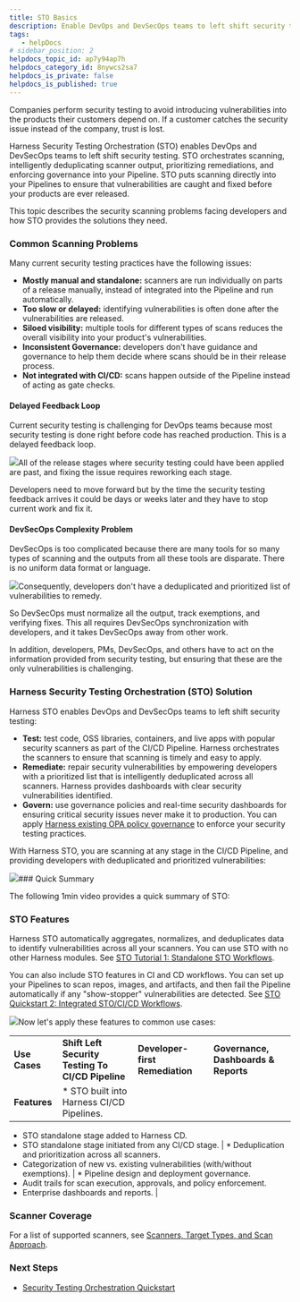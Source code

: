 ```yaml
---
title: STO Basics
description: Enable DevOps and DevSecOps teams to left shift security testing.
tags: 
   - helpDocs
# sidebar_position: 2
helpdocs_topic_id: ap7y94ap7h
helpdocs_category_id: 8nywcs2sa7
helpdocs_is_private: false
helpdocs_is_published: true
---
```


Companies perform security testing to avoid introducing vulnerabilities into the products their customers depend on. If a customer catches the security issue instead of the company, trust is lost.

Harness Security Testing Orchestration (STO) enables DevOps and DevSecOps teams to left shift security testing. STO orchestrates scanning, intelligently deduplicating scanner output, prioritizing remediations, and enforcing governance into your Pipeline. STO puts scanning directly into your Pipelines to ensure that vulnerabilities are caught and fixed before your products are ever released.

This topic describes the security scanning problems facing developers and how STO provides the solutions they need.

### Common Scanning Problems

Many current security testing practices have the following issues:

* **Mostly manual and standalone:** scanners are run individually on parts of a release manually, instead of integrated into the Pipeline and run automatically.
* **Too slow or delayed:** identifying vulnerabilities is often done after the vulnerabilities are released.
* **Siloed visibility:** multiple tools for different types of scans reduces the overall visibility into your product's vulnerabilities.
* **Inconsistent Governance:** developers don't have guidance and governance to help them decide where scans should be in their release process.
* **Not integrated with CI/CD:** scans happen outside of the Pipeline instead of acting as gate checks.

#### Delayed Feedback Loop

Current security testing is challenging for DevOps teams because most security testing is done right before code has reached production. This is a delayed feedback loop.

![](https://files.helpdocs.io/i5nl071jo5/articles/ap7y94ap7h/1647988169396/clean-shot-2022-03-22-at-15-29-09.png)All of the release stages where security testing could have been applied are past, and fixing the issue requires reworking each stage.

Developers need to move forward but by the time the security testing feedback arrives it could be days or weeks later and they have to stop current work and fix it.

#### DevSecOps Complexity Problem

DevSecOps is too complicated because there are many tools for so many types of scanning and the outputs from all these tools are disparate. There is no uniform data format or language.

![](https://files.helpdocs.io/i5nl071jo5/articles/ap7y94ap7h/1647988618571/clean-shot-2022-03-22-at-15-36-03.png)Consequently, developers don't have a deduplicated and prioritized list of vulnerabilities to remedy.

So DevSecOps must normalize all the output, track exemptions, and verifying fixes. This all requires DevSecOps synchronization with developers, and it takes DevSecOps away from other work.

In addition, developers, PMs, DevSecOps, and others have to act on the information provided from security testing, but ensuring that these are the only vulnerabilities is challenging.

### Harness Security Testing Orchestration (STO) Solution

Harness STO enables DevOps and DevSecOps teams to left shift security testing:

* **Test:** test code, OSS libraries, containers, and live apps with popular security scanners as part of the CI/CD Pipeline. Harness orchestrates the scanners to ensure that scanning is timely and easy to apply.
* **Remediate:** repair security vulnerabilities by empowering developers with a prioritized list that is intelligently deduplicated across all scanners. Harness provides dashboards with clear security vulnerabilities identified.
* **Govern:** use governance policies and real-time security dashboards for ensuring critical security issues never make it to production. You can apply [Harness existing OPA policy governance](/article/1d3lmhv4jl-harness-governance-overview) to enforce your security testing practices.

With Harness STO, you are scanning at any stage in the CI/CD Pipeline, and providing developers with deduplicated and prioritized vulnerabilities:

![](https://files.helpdocs.io/i5nl071jo5/articles/ap7y94ap7h/1647974851933/image.png)### Quick Summary

The following 1min video provides a quick summary of STO:

### STO Features

Harness STO automatically aggregates, normalizes, and deduplicates data to identify vulnerabilities across all your scanners. You can use STO with no other Harness modules. See [STO Tutorial 1: Standalone STO Workflows](https://docs.harness.io/article/yvy4pmt8bw).

You can also include STO features in CI and CD workflows. You can set up your Pipelines to scan repos, images, and artifacts, and then fail the Pipeline automatically if any "show-stopper" vulnerabilities are detected. See [STO Quickstart 2: Integrated STO/CI/CD Workflows](https://docs.harness.io/article/zy4h4ch6dh).

![](https://files.helpdocs.io/kw8ldg1itf/articles/ap7y94ap7h/1660650807410/sto-overview-update.png)Now let's apply these features to common use cases:



|  |  |  |  |
| --- | --- | --- | --- |
| **Use Cases** | **Shift Left Security Testing To CI/CD Pipeline** | **Developer-first Remediation** | **Governance, Dashboards & Reports** |
| **Features** | * STO built into Harness CI/CD Pipelines.
* STO standalone stage added to Harness CD.
* STO standalone stage initiated from any CI/CD stage.
 | * Deduplication and prioritization across all scanners.
* Categorization of new vs. existing vulnerabilities (with/without exemptions).
 | * Pipeline design and deployment governance.
* Audit trails for scan execution, approvals, and policy enforcement.
* Enterprise dashboards and reports.
 |

### Scanner Coverage

For a list of supported scanners, see [Scanners, Target Types, and Scan Approach](https://docs.harness.io/article/0k0iubnzql#scanners_target_types_and_scan_approach).

### Next Steps

* [Security Testing Orchestration Quickstart](/article/b5jv0vlrvf-security-testing-orchestration-quickstart)

